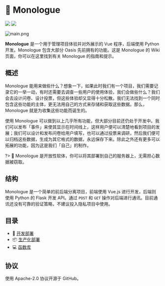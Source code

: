 # 💬 Monologue

![](https://img.shields.io/badge/front-Vue.js-brightgreen?style=flat&logo=vue.js)
![](https://img.shields.io/badge/back-python-blue?style=flat&logo=python)

![main.png](https://i.loli.net/2020/05/11/FbmTvcWoQfBGIkl.png)

**Monologue** 是一个用于管理项目体验并对外展示的 Vue 程序，后端使用 Python 开发。Monologue 包含大部分 Oasis 先前拥有的功能。这是 Monologue 的 Wiki 页面，你可以在这里找到有关 Monologue 的指南和提示。

## 概述

Monologue 能用来做些什么？想象一下，如果此时我们有一个项目，我们需要记录它的一举一动，有时还需要去调查一些用户的使用体验，我们会做些什么？我们会去设计问卷、设计投票，但这些体验却又显得十分松散。我们无法找到一个同时包含这些功能的主体，更无法用自己的方式来存储和获取这些数据。那么，Monologue 就是为收集这些功能而诞生的。

使用 Monologue 可以做到以上几乎所有功能，但大部分目前还仍处于开发中。我们可以发布「事件」来使其显示在时间线上，这样用户便可以清楚地看到项目的发展；我们可以设计和发布问卷给用户填写，也可以通过投票来调研，然后我们便可以归档这些数据，生成为其它格式的数据，永远保存下来。除此之外还有更多可以拓展的功能，因为这是我们「自己」的制作。

?> 🍃 Monologue 是开放性软体，你可以将其部署到自己的服务器上，无需担心数据被窃取。

## 结构

Monologue 是一个简单的前后端分离项目，前端使用 Vue.js 进行开发，后端则使用 Python 的 Flask 开发 API。通过 `POST` 和 `GET` 操作对后端进行通讯。目前通讯还没有可靠的验证策略，不建议投入隐私项目中使用。

## 目录

- 🔧 [开发部署](/monologue/development.md)
- 📦 [生产化部署](/monologue/production.md)
- 💻 [函数库](/monologue/functions.md)

## 协议

使用 Apache-2.0 协议开源于 GitHub。
